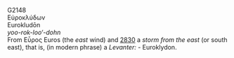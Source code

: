 <body>
  <p>G2148<br>  Εὐροκλύδων  <br> Eurokludōn  <br><i>yoo-rok-loo‘-dohn </i><br>From   Εὖρος    Euros   (the <i>east</i> wind) and <a href="g2830.htm">2830</a>  a <i>storm</i> <i>from</i> <i>the</i> <i>east</i> (or south east), that is, (in modern phrase) a <i>Levanter:</i> - Euroklydon.<br></p>
 </body>